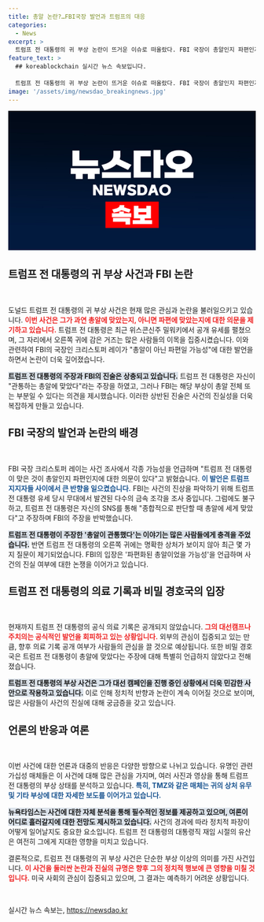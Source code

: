 ```yaml
---
title: 총알 논란?…FBI국장 발언과 트럼프의 대응
categories:
  - News
excerpt: >
  트럼프 전 대통령의 귀 부상 논란이 뜨거운 이슈로 떠올랐다. FBI 국장이 총알인지 파편인지 의문을 제기한 가운데, 트럼프는 세게 맞았다며 강력히 반박했다. 귀에 드러나지 않는 상처와 진실은 무엇일까? 클릭해 더 알아보세요!
feature_text: >
  ## koreablockchain 실시간 뉴스 속보입니다.

  트럼프 전 대통령의 귀 부상 논란이 뜨거운 이슈로 떠올랐다. FBI 국장이 총알인지 파편인지 의문을 제기한 가운데, 트럼프는 세게 맞았다며 강력히 반박했다. 귀에 드러나지 않는 상처와 진실은 무엇일까? 클릭해 더 알아보세요!
image: '/assets/img/newsdao_breakingnews.jpg'
---
```


<p><img src="/assets/img/newsdao_breakingnews.jpg" alt="koreablockchain 속보" /></p>

<h2 data-ke-size="size26">트럼프 전 대통령의 귀 부상 사건과 FBI 논란</h2>

<p data-ke-size="size16">&nbsp;</p>

<p>도널드 트럼프 전 대통령의 귀 부상 사건은 현재 많은 관심과 논란을 불러일으키고 있습니다. <b><span style="color: #ee2323;">이번 사건은 그가 과연 총알에 맞았는지, 아니면 파편에 맞았는지에 대한 의문을 제기하고 있습니다.</span></b> 트럼프 전 대통령은 최근 위스콘신주 밀워키에서 공개 유세를 펼쳤으며, 그 자리에서 오른쪽 귀에 감은 거즈는 많은 사람들의 이목을 집중시켰습니다. 이와 관련하여 FBI의 국장인 크리스토퍼 레이가 "총알이 아닌 파편일 가능성"에 대한 발언을 하면서 논란이 더욱 깊어졌습니다.</p>

<p><b><span style="background-color: #21538527;">트럼프 전 대통령의 주장과 FBI의 진술은 상충되고 있습니다.</span></b> 트럼프 전 대통령은 자신이 "관통하는 총알에 맞았다"라는 주장을 하였고, 그러나 FBI는 해당 부상이 총알 전체 또는 부분일 수 있다는 의견을 제시했습니다. 이러한 상반된 진술은 사건의 진실성을 더욱 복잡하게 만들고 있습니다.</p>

<h2 data-ke-size="size26">FBI 국장의 발언과 논란의 배경</h2>

<p data-ke-size="size16">&nbsp;</p>

<p>FBI 국장 크리스토퍼 레이는 사건 조사에서 각종 가능성을 언급하며 "트럼프 전 대통령이 맞은 것이 총알인지 파편인지에 대한 의문이 있다"고 밝혔습니다. <b><span style="color: #1a5490;">이 발언은 트럼프 지지자들 사이에서 큰 반향을 일으켰습니다.</span></b> FBI는 사건의 진상을 파악하기 위해 트럼프 전 대통령 유세 당시 무대에서 발견된 다수의 금속 조각을 조사 중입니다. 그럼에도 불구하고, 트럼프 전 대통령은 자신의 SNS를 통해 "종합적으로 판단할 때 총알에 세게 맞았다"고 주장하며 FBI의 주장을 반박했습니다.</p>

<p><b><span style="background-color: #21538527;">트럼프 전 대통령이 주장한 '총알이 관통했다'는 이야기는 많은 사람들에게 충격을 주었습니다.</span></b> 반면 트럼프 전 대통령의 오른쪽 귀에는 명확한 상처가 보이지 않아 최근 몇 가지 질문이 제기되었습니다. FBI의 입장은 '파편화된 총알이었을 가능성'을 언급하며 사건의 진실 여부에 대한 논쟁을 이어가고 있습니다.</p>

<h2 data-ke-size="size26">트럼프 전 대통령의 의료 기록과 비밀 경호국의 입장</h2>

<p data-ke-size="size16">&nbsp;</p>

<p>현재까지 트럼프 전 대통령의 공식 의료 기록은 공개되지 않았습니다. <b><span style="color: #ee2323;">그의 대선캠프나 주치의는 공식적인 발언을 회피하고 있는 상황입니다.</span></b> 외부의 관심이 집중되고 있는 만큼, 향후 의료 기록 공개 여부가 사람들의 관심을 끌 것으로 예상됩니다. 또한 비밀 경호국은 트럼프 전 대통령이 총알에 맞았다는 주장에 대해 특별히 언급하지 않았다고 전해졌습니다.</p>

<p><b><span style="background-color: #21538527;">트럼프 전 대통령의 부상 사건은 그가 대선 캠페인을 진행 중인 상황에서 더욱 민감한 사안으로 작용하고 있습니다.</span></b> 이로 인해 정치적 반향과 논란이 계속 이어질 것으로 보이며, 많은 사람들이 사건의 진실에 대해 궁금증을 갖고 있습니다.</p>

<h2 data-ke-size="size26">언론의 반응과 여론</h2>

<p data-ke-size="size16">&nbsp;</p>

<p>이번 사건에 대한 언론과 대중의 반응은 다양한 방향으로 나뉘고 있습니다. 유명인 관련 가십성 매체들은 이 사건에 대해 많은 관심을 가지며, 여러 사진과 영상을 통해 트럼프 전 대통령의 부상 상태를 분석하고 있습니다. <b><span style="color: #1a5490;">특히, TMZ와 같은 매체는 귀의 상처 유무 및 기타 부상에 대한 자세한 보도를 이어가고 있습니다.</span></b></p>

<p><b><span style="background-color: #21538527;">뉴욕타임스는 사건에 대한 자체 분석을 통해 필수적인 정보를 제공하고 있으며, 여론이 어디로 흘러갈지에 대한 전망도 제시하고 있습니다.</span></b> 사건의 경과에 따라 정치적 파장이 어떻게 일어날지도 중요한 요소입니다. 트럼프 전 대통령의 대통령직 재임 시절의 유산은 여전히 그에게 지대한 영향을 미치고 있습니다.</p>

<p>결론적으로, 트럼프 전 대통령의 귀 부상 사건은 단순한 부상 이상의 의미를 가진 사건입니다. <b><span style="color: #ee2323;">이 사건을 둘러싼 논란과 진실의 규명은 향후 그의 정치적 행보에 큰 영향을 미칠 것입니다.</span></b> 미국 사회의 관심이 집중되고 있으며, 그 결과는 예측하기 어려운 상황입니다. </p>

<p data-ke-size="size16">&nbsp;</p>
실시간 뉴스 속보는, <a href="https://newsdao.kr" rel="dofollow">https://newsdao.kr</a>


